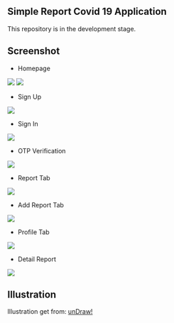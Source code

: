 ## Simple Report Covid 19 Application

This repository is in the development stage.

## Screenshot

* Homepage
<img src="screenshoot/homepage_1.png"> 
<img src="screenshoot/homepage_2.png"> 

* Sign Up
<img src="screenshoot/sign_up.png"> 

* Sign In
<img src="screenshoot/sign_in.png"> 

* OTP Verification
<img src="screenshoot/otp_verification.png"> 

* Report Tab
<img src="screenshoot/report_page.png"> 

* Add Report Tab
<img src="screenshoot/add_report.png"> 

* Profile Tab
<img src="screenshoot/profile.png"> 

* Detail Report
<img src="screenshoot/detail_report.png"> 

## Illustration
Illustration get from: [unDraw!](https://undraw.co/illustrations)
